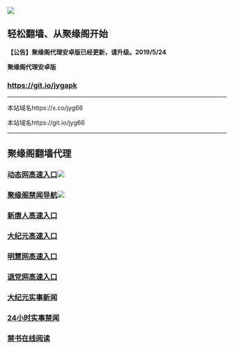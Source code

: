 ![](https://raw.githubusercontent.com/hao369/a/master/j.jpg)



## 轻松翻墙、从聚缘阁开始



**【公告】聚缘阁代理安卓版已经更新，请升级。2019/5/24**

 
**聚缘阁代理安卓版**
### https://git.io/jygapk  

***

本站域名https://x.co/jyg66 

本站域名https://git.io/jyg66



***




## 聚缘阁翻墙代理 




### [动态网高速入口](https://enfnf5iez9.execute-api.ap-east-1.amazonaws.com/jyg)![](http://tupian.425e.eu.org/jygdl.gif)

### [聚缘阁禁闻导航](https://f6g32szb5l.execute-api.ap-east-1.amazonaws.com/dhao)![](http://tupian.425e.eu.org/jyg.gif)


### [新唐人高速入口](https://wha.zb76f.xyz/habn/5)

### [大纪元高速入口](https://wha.zb76f.xyz/hs443/7)

### [明慧网高速入口](https://wha.zb76f.xyz/ha6yow/3)

### [退党网高速入口](https://wha.zb76f.xyz/jjuu/8)





### [大纪元实事新闻](https://git.io/fjmgE)

### [24小时实事禁闻](https://git.io/fj3Go)

### [禁书在线阅读](https://git.io/fjJ5Z)







